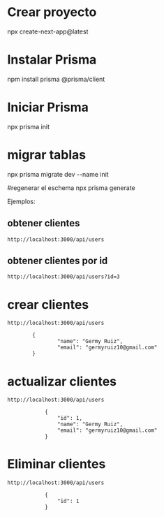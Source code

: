 # Crear proyecto 

npx create-next-app@latest

# Instalar Prisma

npm install prisma @prisma/client

# Iniciar Prisma 

npx prisma init

# migrar tablas
npx prisma migrate dev --name init

#regenerar el eschema
npx prisma generate


Ejemplos:

## obtener clientes

    http://localhost:3000/api/users

## obtener clientes por id

    http://localhost:3000/api/users?id=3

# crear clientes

    http://localhost:3000/api/users

            {
                    "name": "Germy Ruiz",
                    "email": "germyruiz10@gmail.com"
            }

# actualizar clientes 

    http://localhost:3000/api/users

                {
                    "id": 1,
                    "name": "Germy Ruiz",
                    "email": "germyruiz10@gmail.com"
                }

# Eliminar clientes

    http://localhost:3000/api/users

                {
                    "id": 1
                }
